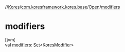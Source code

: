 //[Kores](../../../index.md)/[com.koresframework.kores.base](../index.md)/[Open](index.md)/[modifiers](modifiers.md)

# modifiers

[jvm]\
val [modifiers](modifiers.md): [Set](https://kotlinlang.org/api/latest/jvm/stdlib/kotlin.collections/-set/index.html)<[KoresModifier](../-kores-modifier/index.md)>
